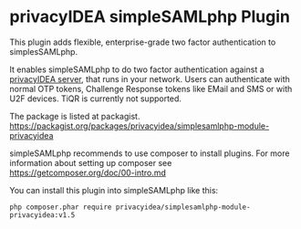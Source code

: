 # privacyIDEA simpleSAMLphp Plugin

This plugin adds flexible, enterprise-grade two factor authentication 
to simplesSAMLphp. 

It enables simpleSAMLphp to do two factor authentication against 
a [privacyIDEA server](https://github.com/privacyidea/privacyidea), 
that runs in your network. Users can authenticate with normal OTP tokens, 
Challenge Response tokens like EMail and SMS or with U2F devices.
TiQR is currently not supported.

The package is listed at packagist.
https://packagist.org/packages/privacyidea/simplesamlphp-module-privacyidea

simpleSAMLphp recommends to use composer to install plugins. For 
more information about setting up composer see 
https://getcomposer.org/doc/00-intro.md

You can install this plugin into simpleSAMLphp like this:

    php composer.phar require privacyidea/simplesamlphp-module-privacyidea:v1.5
